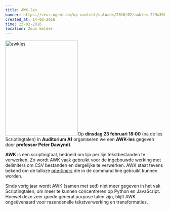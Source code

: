 ```yaml
---
title: AWK-les
banner: https://zeus.ugent.be/wp-content/uploads/2016/02/awkles-229x300.jpg
created_at: 14-02-2016
time: 23-02-2016
location: Zeus kelder
---
```


<a href="https://zeus.ugent.be/2016/02/14/awk-les/awkles/" rel="attachment wp-att-2438"><img src="https://zeus.ugent.be/wp-content/uploads/2016/02/awkles-229x300.jpg" alt="awkles" width="229" height="300" class="alignright size-medium wp-image-2438" /></a>Op <strong>dinsdag 23 februari 18:00</strong> (na de les Scriptingtalen) in <strong>Auditorium A1</strong> organiseren we een <strong>AWK-les</strong> gegeven door <strong>professor Peter Dawyndt</strong>.

<strong>AWK</strong> is een scriptingtaal, bedoeld om lijn per lijn tekstbestanden te verwerken. Zo wordt AWK vaak gebruikt voor de ingebouwde werking met delimiters om CSV bestanden en dergelijke te verwerken. AWK staat tevens bekend om de talloze <a href="https://www.pement.org/awk/awk1line.txt" target="_blank">one-liners</a> die in de command line gebruikt kunnen worden.

Sinds vorig jaar wordt AWK (samen met sed) niet meer gegeven in het vak Scriptingtalen, om meer te kunnen concentreren op Python en JavaScript. Hoewel deze zeer goede general purpose talen zijn, blijft AWK ongeëvenaard voor razendsnelle tekstverwerking en transformaties.